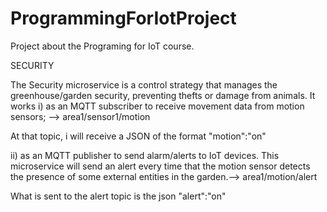 # ProgrammingForIotProject

Project about the Programing for IoT course.

SECURITY

The Security microservice is a control strategy that manages the greenhouse/garden
security, preventing thefts or damage from animals. It works 
i) as an MQTT subscriber to receive movement data from motion sensors; --> area1/sensor1/motion

At that topic, i will receive a JSON of the format "motion":"on"

ii) as an MQTT publisher to send alarm/alerts
to IoT devices. This microservice will send an alert every time that the motion sensor detects
the presence of some external entities in the garden.--> area1/motion/alert

What is sent to the alert topic is the json "alert":"on"
